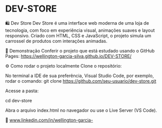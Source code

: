 # DEV-STORE
🛍️ Dev Store
Dev Store é uma interface web moderna de uma loja de tecnologia, com foco em experiência visual, animações suaves e layout responsivo. Criado com HTML, CSS e JavaScript, o projeto simula um carrossel de produtos com interações animadas.

📸 Demonstração
Conferir o projeto que está estudado usando o GitHub Pages:
https://wellington-garcia-silva.github.io/DEV-STORE/

⚙️ Como rodar o projeto localmente
Clone o repositório:

No terminal a IDE de sua preferência, Visual Studio Code, por exemplo, rodar o comando:
git clone https://github.com/seu-usuario/dev-store.git

Acesse a pasta:

cd dev-store

Abra o arquivo index.html no navegador ou use o Live Server (VS Code).

🔗 www.linkedin.com/in/wellington-garcia- 
